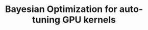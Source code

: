 ---
authors: F.J. Willemsen, R.V. van Nieuwpoort, B. van Werkhoven
title: "Bayesian Optimization for auto-tuning GPU kernels"
journal: " International Workshop on Performance Modeling, Benchmarking and Simulation of High Performance Computer Systems (PMBS) at Supercomputing (SC21)"
year: 2021
---